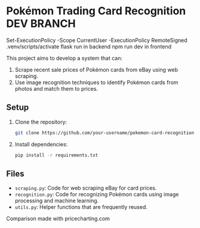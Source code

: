 # Pokémon Trading Card Recognition DEV BRANCH

Set-ExecutionPolicy -Scope CurrentUser -ExecutionPolicy RemoteSigned
.venv/scripts/activate
flask run in backend
npm run dev in frontend

This project aims to develop a system that can:
1. Scrape recent sale prices of Pokémon cards from eBay using web scraping.
2. Use image recognition techniques to identify Pokémon cards from photos and match them to prices.

## Setup
1. Clone the repository:
    ```bash
    git clone https://github.com/your-username/pokemon-card-recognition.git <optionalname>
    ```
2. Install dependencies:
    ```bash
    pip install -r requirements.txt
    ```

## Files
- `scraping.py`: Code for web scraping eBay for card prices.
- `recognition.py`: Code for recognizing Pokémon cards using image processing and machine learning.
- `utils.py`: Helper functions that are frequently reused.

Comparison made with pricecharting.com
